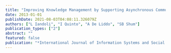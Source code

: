 ```yaml
---
title: "Improving Knowledge Management by Supporting Asynchronous Communications with a Debate Dashboard"
date: 2013-01-01
publishDate: 2021-08-03T04:08:11.326079Z
authors: ["L Iandoli", "I Quinto", "A De Liddo", "SB Shum"]
publication_types: ["2"]
abstract: ""
featured: false
publication: "*International Journal of Information Systems and Social Change (IJISSC) 4 (4 …*"
---
```


